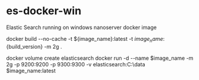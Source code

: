 # es-docker-win
Elastic Search running on windows nanoserver docker image

docker build --no-cache -t ${image_name}:latest -t ${image_name}:${build_version} -m 2g .

docker volume create elasticsearch
docker run -d --name $image_name -m 2g -p 9200:9200 -p 9300:9300 -v elasticsearch:C:\data $image_name:latest
